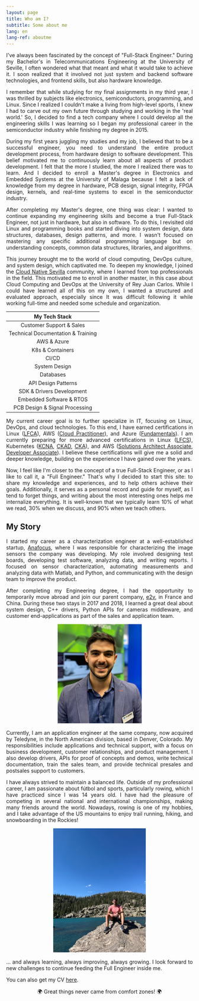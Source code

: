 ```yaml
---
layout: page
title: Who am I?
subtitle: Some about me
lang: en
lang-ref: aboutme
---
```


<p style='text-align: justify;'>
    I've always been fascinated by the concept of "Full-Stack Engineer." During my Bachelor's in Telecommunications Engineering at the University of Seville, I often wondered what that meant and what it would take to achieve it. I soon realized that it involved not just system and backend software technologies, and frontend skills, but also hardware knowledge.
</p>

<p style='text-align: justify;'>
    I remember that while studying for my final assignments in my third year, I was thrilled by subjects like electronics, semiconductors, programming, and Linux. Since I realized I couldn't make a living from high-level sports, I knew I had to carve out my own future through studying and working in the 'real world.' So, I decided to find a tech company where I could develop all the engineering skills I was learning so I began my professional career in the semiconductor industry while finishing my degree in 2015.
</p>

<p style='text-align: justify;'>
    During my first years juggling my studies and my job, I believed that to be a successful engineer, you need to understand the entire product development process, from hardware design to software development. This belief motivated me to continuously learn about all aspects of product development. I felt that the more I studied, the more I realized there was to learn. And I decided to enroll a Master's degree in Electronics and Embedded Systems at the University of Malaga because I felt a lack of knowledge from my degree in hardware, PCB design, signal integrity, FPGA design, kernels, and real-time systems to excel in the semiconductor industry.
</p>

<p style='text-align: justify;'>
    After completing my Master's degree, one thing was clear: I wanted to continue expanding my engineering skills and become a true Full-Stack Engineer, not just in hardware, but also in software. To do this, I revisited old Linux and programming books and started diving into system design, data structures, databases, design patterns, and more. I wasn't focused on mastering any specific additional programming language but on understanding concepts, common data structures, libraries, and algorithms.
</p>

<p style='text-align: justify;'>
    This journey brought me to the world of cloud computing, DevOps culture, and system design, which captivated me. To deepen my knowledge, I joined the <a href="https://svqtech.com/comunidades/cloud-native-sevilla/" target="_blank" rel="noopener">Cloud Native Sevilla</a> community, where I learned from top professionals in the field. This motivated me to enroll in another master, in this case about Cloud Computing and DevOps at the University of Rey Juan Carlos. While I could have learned all of this on my own, I wanted a structured and evaluated approach, especially since It was difficult following it while working full-time and needed some schedule and organization.
</p>

| My Tech Stack |
|:----------:|
| Customer Support & Sales |
| Technical Documentation & Training |
| AWS & Azure |
| K8s & Containers |
| CI/CD |
| System Design|
| Databases |
| API Design Patterns |
| SDK & Drivers Development |
| Embedded Software & RTOS |
| PCB Design & Signal Processing |

<p style='text-align: justify;'>
    My current career goal is to further specialize in IT, focusing on Linux, DevOps, and cloud technologies. To this end, I have earned certifications in 
    Linux (<a href="https://training.linuxfoundation.org/certification/certified-it-associate/" target="_blank" rel="noopener">LFCA</a>),
    AWS (<a href="https://aws.amazon.com/certification/certified-cloud-practitioner/" target="_blank" rel="noopener">Cloud Practitioner</a>),
    and Azure (<a href="https://learn.microsoft.com/en-us/credentials/certifications/azure-fundamentals/?practice-assessment-type=certification" target="_blank" rel="noopener">Fundamentals</a>).
    I am currently preparing for more advanced certifications in 
    Linux (<a href="https://training.linuxfoundation.org/certification/linux-foundation-certified-sysadmin-lfcs/" target="_blank" rel="noopener">LFCS</a>),
    Kubernetes (<a href="https://training.linuxfoundation.org/certification/kubernetes-cloud-native-associate/" target="_blank" rel="noopener">KCNA</a>,
                <a href="https://training.linuxfoundation.org/certification/certified-kubernetes-application-developer-ckad/" target="_blank" rel="noopener">CKAD</a>,
                <a href="https://training.linuxfoundation.org/certification/certified-kubernetes-administrator-cka/" target="_blank" rel="noopener">CKA</a>),
    and AWS (<a href="https://aws.amazon.com/certification/certified-solutions-architect-associate/" target="_blank" rel="noopener">Solutions Architect Associate</a>,
            <a href="https://aws.amazon.com/certification/certified-developer-associate/" target="_blank" rel="noopener">Developer Associate</a>).
    I believe these certifications will give me a solid and deeper knowledge, building on the experience I have gained over the years.
</p>

<p style='text-align: justify;'>
    Now, I feel like I'm closer to the concept of a true Full-Stack Engineer, or as I like to call it, a "Full Engineer." That's why I decided to start this site: to share my knowledge and experiences, and to help others achieve their goals. Additionally, it serves as a personal record and guide for myself, as I tend to forget things, and writing about the most interesting ones helps me internalize everything. It is well-known that we typically learn 10% of what we read, 30% when we discuss, and 90% when we teach others.
</p>

## My Story

<p style='text-align: justify;'>
    I started my career as a characterization engineer at a well-established startup, <a href="https://es.wikipedia.org/wiki/Teledyne_Anafocus" target="_blank" rel="noopener">Anafocus</a>, where I was responsible for characterizing the image sensors the company was developing. My role involved designing test boards, developing test software, analyzing data, and writing reports. I focused on sensor characterization, automating measurements and analyzing data with Matlab, and Python, and communicating with the design team to improve the product.
</p>

<p style='text-align: justify;'>
    After completing my Engineering degree, I had the opportunity to temporarily move abroad and join our parent company, <a href="https://imaging.teledyne-e2v.com/products/standard-image-sensors/cmos-standard-image-sensors/" target="_blank" rel="noopener">e2v</a>, in France and China. During these two stays in 2017 and 2018, I learned a great deal about system design, C++ drivers, Python APIs for cameras middleware, and customer end-applications as part of the sales and application team.
</p>

<p align="center">
    <img src="/assets/img/aboutme_1.jpg" alt="My photo" width="227" height="267">
</p>

<p style='text-align: justify;'>
    Currently, I am an application engineer at the same company, now acquired by Teledyne, in the North American division, based in Denver, Colorado. My responsibilities include applications and technical support, with a focus on business development, customer relationships, and product management. I also develop drivers, APIs for proof of concepts and demos, write technical documentation, train the sales team, and provide technical presales and postsales support to customers.
</p>

<p style='text-align: justify;'>
    I have always strived to maintain a balanced life. Outside of my professional career, I am passionate about fútbol and sports, particularly rowing, which I have practiced since I was 14 years old. I have had the pleasure of competing in several national and international championships, making many friends around the world. Nowadays, rowing is one of my hobbies, and I take advantage of the US mountains to enjoy trail running, hiking, and snowboarding in the Rockies!

</p>

<p align="center">
    <img src="/assets/img/aboutme_2.jpg" alt="My photo in the mountains" width="250" height="334">
</p>

<p style='text-align: justify;'>
    ... and always learning, always improving, always growing. I look forward to new challenges to continue feeding the Full Engineer inside me.
</p>

<p style='text-align: justify;'> 
You can also get my CV <a href="https://github.com/manulorente/manulorente.github.io/raw/master/assets/cv/CV_ManuelLorenteAlman.pdf" target="_blank" rel="noopener">here</a>. 
</p>

<p style='text-align: center;'> 
🌍 Great things never came from comfort zones! 🌍
</p>
